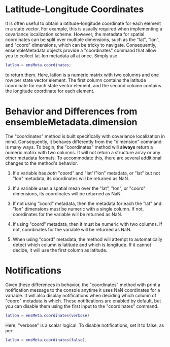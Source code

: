 
# Latitude-Longitude Coordinates

It is often useful to obtain a latitude-longitude coordinate for each element in a state vector. For example, this is usually required when implementing a covariance localization scheme. However, the metadata for spatial coordinates can be split over multiple dimensions, such as the "lat", "lon", and "coord" dimensions, which can be tricky to navigate. Consequently, ensembleMetadata objects provide a "coordinates" command that allow you to collect lat-lon metadata all at once. Simply use
```matlab
latlon = ensMeta.coordinates;
```
to return them. Here, latlon is a numeric matrix with two columns and one row per state vector element. The first column contains the latitude coordinate for each state vector element, and the second column contains the longitude coordinate for each element.

# Behavior and Differences from ensembleMetadata.dimension

The "coordinates" method is built specifically with covariance localization in mind. Consequently, it behaves differently from the "dimension" command is many ways. To begin, the "coordinates" method will **always** return a numeric matrix with two columns. It will not return a structure array or any other metadata formats. To accommodate this, there are several additional changes to the method's behavior.

1. If a variable has *both* "coord" and "lat"/"lon" metadata, or "lat" but not "lon" metadata, its coordinates will be returned as NaN.

2. If a variable uses a spatial mean over the "lat", "lon", or "coord" dimensions, its coordinates will be returned as NaN.

3. If not using  "coord" metadata, then the metadata for each the "lat" and "lon" dimensions must be numeric with a single column. If not, coordinates for the variable will be returned as NaN.

4. If using "coord" metadata, then it must be numeric with two columns. If not, coordinates for the variable will be returned as NaN.

5. When using "coord" metadata, the method will attempt to automatically detect which column is latitude and which is longitude. If it cannot decide, it will use the first column as latitude.

# Notifications

Given these differences in behavior, the "coordinates" method with print a notification message to the console anytime it uses NaN coordinates for a variable. It will also display notifications when deciding which column of "coord" metadata is which. These notifications are enabled by default, but you can disable them using the first input to the "coordinates" command.
```matlab
latlon = ensMeta.coordinates(verbose)
```
Here, "verbose" is a scalar logical. To disable notifications, set it to false, as per:
```matlab
latlon = ensMeta.coordinates(false);
```
